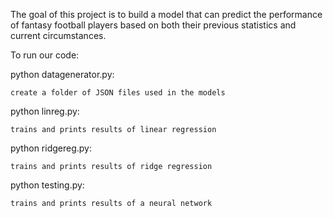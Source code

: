 The goal of this project is to build a model that can predict
the performance of fantasy football players based on both
their previous statistics and current circumstances.

To run our code:

python datagenerator.py:

    create a folder of JSON files used in the models


python linreg.py:

    trains and prints results of linear regression


python ridgereg.py:

    trains and prints results of ridge regression


python testing.py:

    trains and prints results of a neural network
